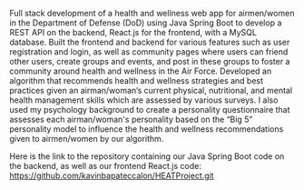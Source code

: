 Full stack development of a health and wellness web app for airmen/women in the Department of Defense (DoD) using Java Spring Boot to develop a REST API on the backend, React.js for the frontend, with a MySQL database. Built the frontend and backend for various features such as user registration and login, as well as community pages where users can friend other users, create groups and events, and post in these groups to foster a community around health and wellness in the Air Force. Developed an algorithm that recommends health and wellness strategies and best practices given an airman/woman’s current physical, nutritional, and mental health management skills which are assessed by various surveys. I also used my psychology background to create a personality questionnaire that assesses each airman/woman's personality based on the “Big 5” personality model to influence the health and wellness recommendations given to airmen/women by our algorithm.

Here is the link to the repository containing our Java Spring Boot code on the backend, as well as our frontend React.js code:
https://github.com/kavinbapateccalon/HEATProject.git

